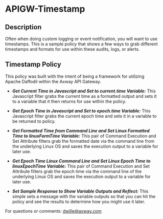 # APIGW-Timestamp

## Description

Often when doing custom logging or event notification, you will want to use timestamps. This is a sample policy that shows a few ways to grab different timestamps and formats for use within these audits, logs, or alerts.

##  Timestamp Policy

This policy was built with the intent of being a framework for utilizing Apache Daffodil within the Axway API Gateway.

- ***Get Current Time in Javascript and Set to current.time Variable:*** This Javascript filter grabs the current time as a formatted output and sets it to a variable that it then returns for use within the policy.

- ***Get Epoch Time in Javascript and Set to epoch.time Variable:*** This Javascript filter grabs the current epoch time and sets it in a variable to be returned to policy.

- ***Get Formatted Time from Command Line and Set Linux Formatted Time to linuxFormTime Variable:*** This pair of Command Execution and Set Attribute filters grab the formatted date via the command line from the underlying Linux OS and saves the execution output to a variable for later use.

- ***Get Epoch Time Linux Command Line and Set Linux Epoch Time to linuxEpochTime Variable:*** This pair of Command Execution and Set Attribute filters grab the epoch time via the command line of the underlying Linux OS and saves the execution output to a variable for later use.

- ***Set Sample Response to Show Variable Outputs and Reflect:*** This simple sets a message with the variable outputs so that you can hit the policy and see the results to determine how you might use it later.

For questions or comments: dwille@axway.com
